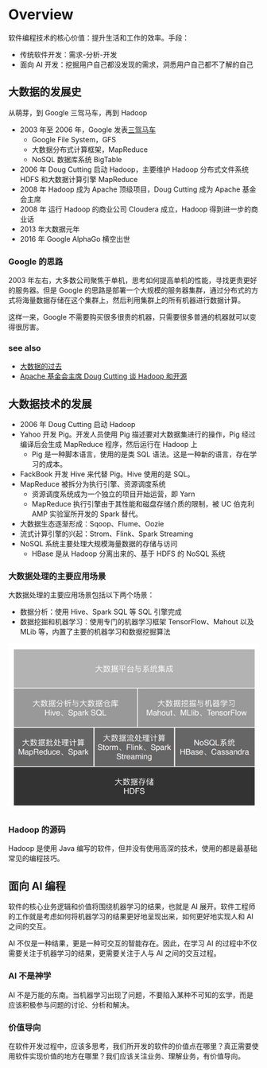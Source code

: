 # Overview

软件编程技术的核心价值：提升生活和工作的效率。手段：

* 传统软件开发：需求-分析-开发
* 面向 AI 开发：挖掘用户自己都没发现的需求，洞悉用户自己都不了解的自己

## 大数据的发展史

从萌芽，到 Google 三驾马车，再到 Hadoop

* 2003 年至 2006 年，Google 发表[三驾马车](https://blog.csdn.net/lixinkuan328/article/details/81839824)
  * Google File System，GFS
  * 大数据分布式计算框架，MapReduce
  * NoSQL 数据库系统 BigTable
* 2006 年 Doug Cutting 启动 Hadoop，主要维护 Hadoop 分布式文件系统 HDFS 和大数据计算引擎 MapReduce
* 2008 年 Hadoop 成为 Apache 顶级项目，Doug Cutting 成为 Apache 基金会主席
* 2008 年 运行 Hadoop 的商业公司 Cloudera 成立，Hadoop 得到进一步的商业话
* 2013 年大数据元年
* 2016 年 Google AlphaGo 横空出世

### Google 的思路

2003 年左右，大多数公司聚焦于单机，思考如何提高单机的性能，寻找更贵更好的服务器。但是 Google 的思路是部署一个大规模的服务器集群，通过分布式的方式将海量数据存储在这个集群上，然后利用集群上的所有机器进行数据计算。

这样一来，Google 不需要购买很多很贵的机器，只需要很多普通的机器就可以变得很厉害。

### see also

* [大数据的过去](https://blog.csdn.net/cincoutcin/article/details/80586050)
* [Apache 基金会主席 Doug Cutting 谈 Hadoop 和开源](https://www.infoq.cn/article/doug-on-hadoop-open-source)

## 大数据技术的发展

* 2006 年 Doug Cutting 启动 Hadoop
* Yahoo 开发 Pig。开发人员使用 Pig 描述要对大数据集进行的操作，Pig 经过编译后会生成 MapReduce 程序，然后运行在 Hadoop 上
  * Pig 是一种脚本语言，使用的是类 SQL 语法。这是一种新的语言，存在学习的成本。
* FackBook 开发 Hive 来代替 Pig。Hive 使用的是 SQL。
* MapReduce 被拆分为执行引擎、资源调度系统
  * 资源调度系统成为一个独立的项目开始运营，即 Yarn
  * MapReduce 执行引擎由于其性能和磁盘存储介质的限制，被 UC 伯克利 AMP 实验室所开发的 Spark 替代。
* 大数据生态逐渐形成：Sqoop、Flume、Oozie
* 流式计算引擎的兴起：Strom、Flink、Spark Streaming
* NoSQL 系统主要处理大规模海量数据的存储与访问
  * HBase 是从 Hadoop 分离出来的、基于 HDFS 的 NoSQL 系统

### 大数据处理的主要应用场景

大数据处理的主要应用场景包括以下两个场景：

* 数据分析：使用 Hive、Spark SQL 等 SQL 引擎完成
* 数据挖掘和机器学习：使用专门的机器学习框架 TensorFlow、Mahout 以及 MLib 等，内置了主要的机器学习和数据挖掘算法

![bigdata-tech-arch.jpg](./images/bigdata-tech-arch.jpg)

### Hadoop 的源码

Hadoop 是使用 Java 编写的软件，但并没有使用高深的技术，使用的都是最基础常见的编程技巧。

## 面向 AI 编程

软件的核心业务逻辑和价值将围绕机器学习的结果，也就是 AI 展开。软件工程师的工作就是考虑如何将机器学习的结果更好地呈现出来，如何更好地实现人和 AI 之间的交互。

AI 不仅是一种结果，更是一种可交互的智能存在。因此，在学习 AI 的过程中不仅需要关注于机器学习的结果，更需要关注于人与 AI 之间的交互过程。

### AI 不是神学

AI 不是万能的东南。当机器学习出现了问题，不要陷入某种不可知的玄学，而是应该积极参与问题的讨论、分析和解决。

### 价值导向

在软件开发过程中，应该多思考，我们所开发的软件的价值点在哪里？真正需要使用软件实现价值的地方在哪里？我们应该关注业务、理解业务，有价值导向。

